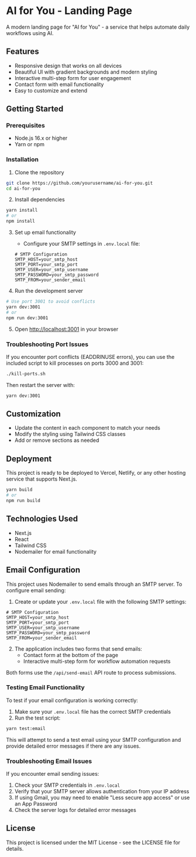 # AI for You - Landing Page

A modern landing page for "AI for You" - a service that helps automate daily workflows using AI.

## Features

- Responsive design that works on all devices
- Beautiful UI with gradient backgrounds and modern styling
- Interactive multi-step form for user engagement
- Contact form with email functionality
- Easy to customize and extend

## Getting Started

### Prerequisites

- Node.js 16.x or higher
- Yarn or npm

### Installation

1. Clone the repository
```bash
git clone https://github.com/yourusername/ai-for-you.git
cd ai-for-you
```

2. Install dependencies
```bash
yarn install
# or
npm install
```

3. Set up email functionality
   - Configure your SMTP settings in `.env.local` file:
   ```
   # SMTP Configuration
   SMTP_HOST=your_smtp_host
   SMTP_PORT=your_smtp_port
   SMTP_USER=your_smtp_username
   SMTP_PASSWORD=your_smtp_password
   SMTP_FROM=your_sender_email
   ```

4. Run the development server
```bash
# Use port 3001 to avoid conflicts
yarn dev:3001
# or
npm run dev:3001
```

5. Open [http://localhost:3001](http://localhost:3001) in your browser

### Troubleshooting Port Issues

If you encounter port conflicts (EADDRINUSE errors), you can use the included script to kill processes on ports 3000 and 3001:

```bash
./kill-ports.sh
```

Then restart the server with:

```bash
yarn dev:3001
```

## Customization

- Update the content in each component to match your needs
- Modify the styling using Tailwind CSS classes
- Add or remove sections as needed

## Deployment

This project is ready to be deployed to Vercel, Netlify, or any other hosting service that supports Next.js.

```bash
yarn build
# or
npm run build
```

## Technologies Used

- Next.js
- React
- Tailwind CSS
- Nodemailer for email functionality

## Email Configuration

This project uses Nodemailer to send emails through an SMTP server. To configure email sending:

1. Create or update your `.env.local` file with the following SMTP settings:

```
# SMTP Configuration
SMTP_HOST=your_smtp_host
SMTP_PORT=your_smtp_port
SMTP_USER=your_smtp_username
SMTP_PASSWORD=your_smtp_password
SMTP_FROM=your_sender_email
```

2. The application includes two forms that send emails:
   - Contact form at the bottom of the page
   - Interactive multi-step form for workflow automation requests

Both forms use the `/api/send-email` API route to process submissions.

### Testing Email Functionality

To test if your email configuration is working correctly:

1. Make sure your `.env.local` file has the correct SMTP credentials
2. Run the test script:

```bash
yarn test:email
```

This will attempt to send a test email using your SMTP configuration and provide detailed error messages if there are any issues.

### Troubleshooting Email Issues

If you encounter email sending issues:

1. Check your SMTP credentials in `.env.local`
2. Verify that your SMTP server allows authentication from your IP address
3. If using Gmail, you may need to enable "Less secure app access" or use an App Password
4. Check the server logs for detailed error messages

## License

This project is licensed under the MIT License - see the LICENSE file for details. 
